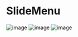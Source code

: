 # SlideMenu
![image](https://github.com/Azul-sea/SlideMenu/blob/master/LeftSlide.gif)
![image](https://github.com/Azul-sea/SlideMenu/blob/master/QQSlideMenu.gif)
![image](https://github.com/Azul-sea/SlideMenu/blob/master/163SlideMenu.gif)
